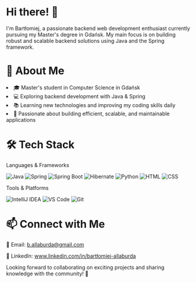 # Hi there! 👋

I'm Bartłomiej, a passionate backend web development enthusiast currently pursuing my Master's degree in Gdańsk. My main focus is on building robust and scalable backend solutions using Java and the Spring framework.

# 🚀 About Me

<li>🎓 Master's student in Computer Science in Gdańsk </li>

<li>💻 Exploring backend development with Java & Spring </li>

<li>📚 Learning new technologies and improving my coding skills daily </li>

<li>🔧 Passionate about building efficient, scalable, and maintainable applications </li>

# 🛠 Tech Stack

Languages & Frameworks


![Java](https://img.shields.io/badge/Java-ED8B00?style=for-the-badge&logo=java&logoColor=white)
![Spring](https://img.shields.io/badge/Spring-6DB33F?style=for-the-badge&logo=spring&logoColor=white)
![Spring Boot](https://img.shields.io/badge/Spring%20Boot-6DB33F?style=for-the-badge&logo=spring-boot&logoColor=white)
![Hibernate](https://img.shields.io/badge/Hibernate-59666C?style=for-the-badge&logo=hibernate&logoColor=white)
![Python](https://img.shields.io/badge/Python-3776AB?style=for-the-badge&logo=python&logoColor=white)
![HTML](https://img.shields.io/badge/HTML5-E34F26?style=for-the-badge&logo=html5&logoColor=white)
![CSS](https://img.shields.io/badge/CSS3-1572B6?style=for-the-badge&logo=css3&logoColor=white)



Tools & Platforms


![IntelliJ IDEA](https://img.shields.io/badge/IntelliJ-000000?style=for-the-badge&logo=intellij-idea&logoColor=white)
![VS Code](https://img.shields.io/badge/VS%20Code-007ACC?style=for-the-badge&logo=visual-studio-code&logoColor=white)
![Git](https://img.shields.io/badge/Git-F05032?style=for-the-badge&logo=git&logoColor=white)



# 📫 Connect with Me
<!--
🌐 [Your Portfolio or Website (if any)]
-->

📧 Email: b.allaburda@gmail.com

💼 LinkedIn: www.linkedin.com/in/bartłomiej-allaburda

Looking forward to collaborating on exciting projects and sharing knowledge with the community! 🚀




